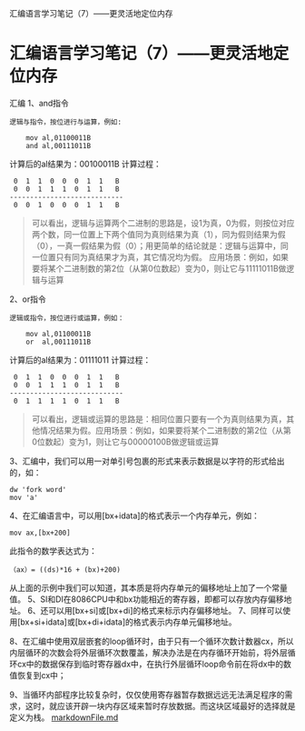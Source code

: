 汇编语言学习笔记（7）——更灵活地定位内存

# 汇编语言学习笔记（7）——更灵活地定位内存

汇编
1、and指令

	逻辑与指令，按位进行与运算，例如:

	    mov al,01100011B
	    and al,00111011B

计算后的al结果为：00100011B
计算过程：

	 0  1  1  0  0  0  1  1   B
	 0  0  1  1  1  0  1  1   B
	----------------------------
	 0  0  1  0  0  0  1  1   B

> 可以看出，逻辑与运算两个二进制的思路是，设1为真，0为假，则按位对应两个数，同一位置上下两个值同为真则结果为真（1），同为假则结果为假（0），一真一假结果为假（0）；用更简单的结论就是：逻辑与运算中，同一位置只有同为真结果才为真，其它情况均为假。 应用场景：例如，如果要将某个二进制数的第2位（从第0位数起）变为0，则让它与11111011B做逻辑与运算

2、or指令

	逻辑或指令，按位进行或运算，例如：

	    mov al,01100011B
	    or  al,00111011B

计算后的al结果为：01111011
计算过程：

	 0  1  1  0  0  0  1  1   B
	 0  0  1  1  1  0  1  1   B
	----------------------------
	 0  1  1  1  1  0  1  1   B

> 可以看出，逻辑或运算的思路是：相同位置只要有一个为真则结果为真，其他情况结果为假。应用场景：例如，如果要将某个二进制数的第2位（从第0位数起）变为1，则让它与00000100B做逻辑或运算

3、汇编中，我们可以用一对单引号包裹的形式来表示数据是以字符的形式给出的，如：

	dw 'fork word'
	mov 'a'

4、在汇编语言中，可以用[bx+idata]的格式表示一个内存单元，例如：

	mov ax,[bx+200]

此指令的数学表达式为：

	（ax）= ((ds)*16 + (bx)+200)

从上面的示例中我们可以知道，其本质是将内存单元的偏移地址上加了一个常量值。
5、SI和DI在8086CPU中和bx功能相近的寄存器，即都可以存放内存偏移地址。
6、还可以用[bx+si]或[bx+di]的格式来标示内存偏移地址。
7、同样可以使用[bx+si+idata]或[bx+di+idata]的格式表示内存单元偏移地址。

8、在汇编中使用双层嵌套的loop循环时，由于只有一个循环次数计数器cx，所以内层循环的次数会将外层循环次数覆盖，解决办法是在内存循环开始前，将外层循环cx中的数据保存到临时寄存器dx中，在执行外层循环loop命令前在将dx中的数值恢复到cx中；

9、当循环内部程序比较复杂时，仅仅使用寄存器暂存数据远远无法满足程序的需求，这时，就应该开辟一块内存区域来暂时存放数据。而这块区域最好的选择就是定义为栈。
[markdownFile.md](../_resources/bbef6b0cbe4388cf93be8cd97dae361c.bin)